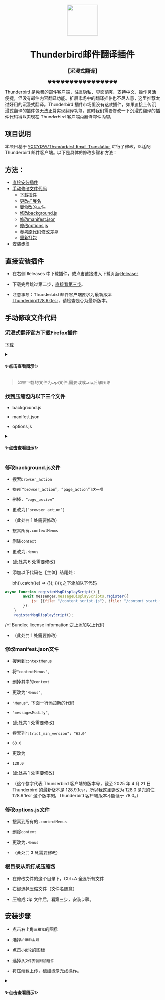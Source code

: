 <p align="center">
  <img align="center" width="100" src="https://i.ibb.co/wzBTHGm/immersive-translate-Thunderbird-logo.png" />

  <h1 align="center">Thunderbird邮件翻译插件</h1>
  <h3 align="center">【沉浸式翻译】</h3>
</p>

<p align="center">❤❤❤❤❤❤❤❤❤❤❤❤❤❤❤❤</p>

Thunderbird 是免费的邮件客户端，注重隐私、界面清爽、支持中文、操作灵活便捷，但没有邮件内容翻译功能。扩展市场中的翻译插件也不尽人意，这里推荐太过好用的沉浸式翻译。Thunderbird 插件市场里没有这款插件，如果直接上传沉浸式翻译的插件包无法正常实现翻译功能，这时我们需要修改一下沉浸式翻译的插件代码得以实现在 Thunderbird 客户端内翻译邮件内容。

## 项目说明

本项目基于 [YGGYDW/Thunderbird-Email-Translation](https://github.com/YGGYDW/Thunderbird-Email-Translation) 进行了修改，以适配 Thunderbird 邮件客户端。以下是具体的修改步骤和方法：

## 方法：

<!-- toc -->

- [直接安装插件](#直接安装插件)
- [手动修改文件代码](#手动修改文件代码)
  - [下载插件](#沉浸式翻译官方下载Firefox插件)
  - [更改扩展名](#将下载后的文件扩展名xpi更改为zip后解压缩)
  - [要修改的文件](#找到压缩包内以下三个文件)
  - [修改background.js](#修改background文件)
  - [修改manifest.json](#修改manifest文件)
  - [修改options.js](#修改options文件)
  - [参考原代码修改差异](#参考原代码修改差异)
  - [重新打包](#根目录从新打成压缩包)
- [安装步骤](#安装步骤)

<!-- tocstop -->

## 直接安装插件

- 在右侧 Releases 中下载插件，或点击链接进入下载页面:<a href="https://github.com/YGGYDW/Thunderbird-Email-Translation/releases/tag/immersive-translate-ThunDerbird" target="_blank">Releases</a>

- 下载完后跳过第二步，[直接看第三步](#安装步骤)。

- 注意事项：Thunderbird 邮件客户端要求为最新版本<a href="https://www.thunderbird.net/zh-CN/thunderbird/all/" target="_blank">Thunderbird128.6.0esr</a>，请检查是否为最新版本。

## 手动修改文件代码

### 沉浸式翻译官方下载Firefox插件

<a href="https://immersivetranslate.com/zh-Hans/" target="_blank">下载</a>


<details>
  <summary><h4>✨点击查看图示✨</h4></summary>


![点击Firefox扩展](https://i.ibb.co/hMfcQ1z/Immersive-Translate1.png)

![点击“下载文件”](https://i.ibb.co/zHkf2kG/Immersive-Translate2.png)

</details>

> 如果下载的文件为.xpi文件,需要改成.zip后解压缩

### 找到压缩包内以下三个文件

- background.js

- manifest.json

- options.js

<details>
  <summary><h4>✨点击查看图示✨</h4></summary>

![解压缩后的文件内容](https://i.ibb.co/PY58Zd6/Immersive-Translate3.png)

</details>

### 修改background.js文件

- 搜索`browser_action`

- `找到[“browser_action”, “page_action”]这一项`

- 删掉`, “page_action”`

- 更改为`[“browser_action”]`

- （此处共 1 处需要修改）

- 搜索所有`.contextMenus`  

- 删除`context`
- 更改为`.Menus`
- (此处共 6 处需要修改)

- 添加以下代码在【主体】结尾处：

  bh().catch((e) => {});
  })();之下添加以下代码

```js
async function registerMsgDisplayScript() {
		await messenger.messageDisplayScripts.register({
			js: [{file: "/content_script.js"}, {file: "/content_start.js"}]
		});
	}
	registerMsgDisplayScript();
```

/\*! Bundled license information:之上添加以上代码

- （此处共 1 处需要修改）

### 修改manifest.json文件

- 搜索到`contextMenus`

- 将`"contextMenus",`

- 删掉其中的`context`

- 更改为`"Menus",`  

- `"Menus",` 下面一行添加新的代码

- `"messagesModify",`

- (此处共 1 处需要修改)

- 搜索到`"strict_min_version": "63.0"`

- `63.0`

- 更改为

- `128.0 `

- (此处共 1 处需要修改)

- （这个数字代表 Thunderbird 客户端的版本号，截至 2025 年 4 月 21 日 Thunderbird 的最新版本是 128.9.1esr，所以我这里更改为 128.0 是兜的住 128.9.1esr 这个版本的。Thunderbird 客户端版本不能低于 78.0。）

### 修改options.js文件

- 搜索到所有的`.contextMenus`  

- 删除`context`  

- 更改为`.Menus`  

- （此处共 3 处需要修改）

<!-- ### 参考原代码修改差异

- <a href="https://github.com/YGGYDW/Thunderbird-Email-Translation/commit/7716ddb51446450ea7f48c58dde88ec5a79f809d" target="_blank">源代码差异</a> -->

### 根目录从新打成压缩包

- 在修改文件的这个目录下，Ctrl+A 全选所有文件

- 右键选择压缩文件（文件名随意）

- 压缩成 zip 文件后，看第三步，安装步骤。

## 安装步骤

- 点击右上角`三横杠`的图标

- 选择`扩展和主题`

- 点击`小齿轮`的图标

- 选择`从文件安装附加组件`

- 将压缩包上传，根据提示完成操作。

<details>
  <summary><h4>✨点击查看图示✨</h4></summary>

![打开Thunderbird1界面](https://i.ibb.co/5rLyXVc/Thunderbird1.png)

![上传压缩包插件](https://i.ibb.co/vz6z85W/Thunderbird2.png)

![点击添加](https://i.ibb.co/61w94zK/Thunderbird3.png)

![点击知道了](https://i.ibb.co/Gv8cZ5d/Thunderbird4.png)

![点击继续](https://i.ibb.co/nmQDCR9/Thunderbird5.png)

![点击右侧浮窗或Alt+A完成首次翻译测试](https://i.ibb.co/cNZhDDW/Thunderbird6.png)

![点击继续大功告成](https://i.ibb.co/NK4s2F8/Thunderbird7.png)

 </details>
